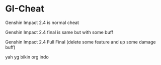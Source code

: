 # GI-Cheat

Genshin Impact 2.4 is normal cheat

Genshin Impact 2.4 final is same but with some buff

Genshin Impact 2.4 Full Final (delete some feature and up some damage buff)

yah yg bikin org indo
